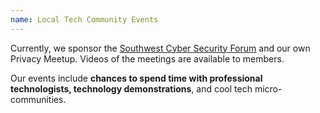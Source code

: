 ```yaml
---
name: Local Tech Community Events
---
```


Currently, we sponsor the [Southwest Cyber Security Forum](http://swcsf.org) and our own Privacy Meetup. Videos of the meetings are available to members.

Our events include **chances to spend time with professional technologists, technology demonstrations**, and cool tech micro-communities. 